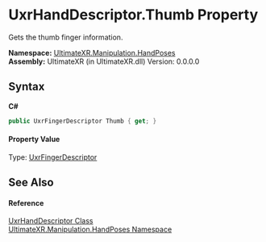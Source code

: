 # UxrHandDescriptor.Thumb Property 
 

Gets the thumb finger information.

**Namespace:**&nbsp;<a href="N_UltimateXR_Manipulation_HandPoses">UltimateXR.Manipulation.HandPoses</a><br />**Assembly:**&nbsp;UltimateXR (in UltimateXR.dll) Version: 0.0.0.0

## Syntax

**C#**<br />
``` C#
public UxrFingerDescriptor Thumb { get; }
```


#### Property Value
Type: <a href="T_UltimateXR_Manipulation_HandPoses_UxrFingerDescriptor">UxrFingerDescriptor</a>

## See Also


#### Reference
<a href="T_UltimateXR_Manipulation_HandPoses_UxrHandDescriptor">UxrHandDescriptor Class</a><br /><a href="N_UltimateXR_Manipulation_HandPoses">UltimateXR.Manipulation.HandPoses Namespace</a><br />